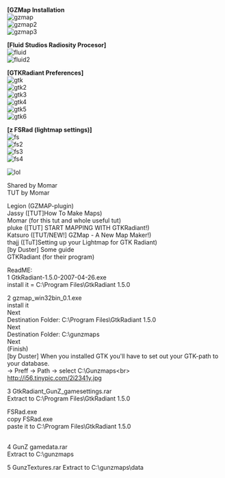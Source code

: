 <b>[GZMap Installation</b><br>
![gzmap](https://i.imgur.com/w9IoyVw.jpg)<br>
![gzmap2](https://i.imgur.com/MsKE6Vm.jpg)<br>
![gzmap3](https://i.imgur.com/gwDtOne.jpg)<br>

<b>[Fluid Studios Radiosity Procesor]</b><br>
![fluid](https://i.imgur.com/5vKzNLs.gif)<br>
![fluid2](https://i.imgur.com/S20COWW.jpg)<br>

<b>[GTKRadiant Preferences]</b><br>
![gtk](https://i.imgur.com/NFhon8G.jpg)<br>
![gtk2](https://i.imgur.com/npYngKg.jpg)<br>
![gtk3](https://i.imgur.com/alVCLx0.jpg)<br>
![gtk4](https://i.imgur.com/yCK6ErO.jpg)<br>
![gtk5](https://i.imgur.com/QN1KcjK.jpg)<br>
![gtk6](https://i.imgur.com/lIrvGXy.jpg)<br>

<b>[z FSRad (lightmap settings)]</b><br>
![fs](https://i.imgur.com/x6L9v8o.jpg)<br>
![fs2](https://i.imgur.com/yCg2AsP.jpg)<br>
![fs3](https://i.imgur.com/Cwi6lH1.jpg)<br>
![fs4](https://i.imgur.com/PN7DoNg.jpg)<br>

![lol](https://i.imgur.com/HKh9iFQ.png)<br>


Shared by Momar<br>
TUT by Momar<br>

Legion (GZMAP-plugin)<br>
Jassy ([TUT]How To Make Maps)<br>
Momar (for this tut and whole useful tut)<br>
pluke ([TUT] START MAPPING WITH GTKRadiant!)<br>
Katsuro ([TUT/NEW!] GZMap - A New Map Maker!)<br>
thajj ([TuT]Setting up your Lightmap for GTK Radiant)<br>
[by Duster] Some guide<br>
GTKRadiant (for their program)<br>


ReadME:<br>
1 GtkRadiant-1.5.0-2007-04-26.exe<br>
install it = C:\Program Files\GtkRadiant 1.5.0<br>

2 gzmap_win32bin_0.1.exe<br>
install it<br>
Next<br>
Destination Folder: C:\Program Files\GtkRadiant 1.5.0<br>
Next<br>
Destination Folder: C:\gunzmaps<br>
Next<br>
(Finish)<br>
[by Duster] When you installed GTK you'll have to set out your GTK-path to your database.<br>
-> Preff -> Path -> select C:\Gunzmaps\<br>
http://i56.tinypic.com/2i2341y.jpg<br>

3 GtkRadiant_GunZ_gamesettings.rar<br>
Extract to C:\Program Files\GtkRadiant 1.5.0<br>

FSRad.exe<br>
copy FSRad.exe<br>
paste it to C:\Program Files\GtkRadiant 1.5.0<br>
<br>

4 GunZ gamedata.rar<br>
Extract to C:\gunzmaps<br>

5 GunzTextures.rar
Extract to C:\gunzmaps\data<br>

